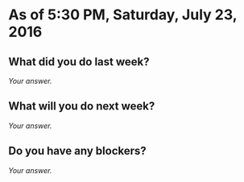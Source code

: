 # As of 5:30 PM, Saturday, July 23, 2016

## What did you do last week?

*Your answer.*

## What will you do next week?

*Your answer.*

## Do you have any blockers?

*Your answer.*

